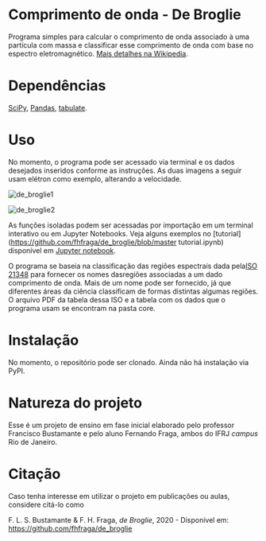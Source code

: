 # Comprimento de onda - De Broglie

Programa simples para calcular o comprimento de onda associado à uma partícula com massa e classificar esse comprimento de onda com base no espectro eletromagnético. [Mais detalhes na Wikipedia](https://en.wikipedia.org/wiki/Matter_wave).

# Dependências

[SciPy](https://www.scipy.org/), [Pandas](https://pandas.pydata.org/), [tabulate](https://github.com/astanin/python-tabulate).

# Uso

No momento, o programa pode ser acessado via terminal e os dados desejados inseridos conforme as instruções. As duas imagens a seguir usam elétron como exemplo, alterando a velocidade.

![de_broglie1](images/exemplo01.png)

![de_broglie2](images/exemplo02.png)

As funções isoladas podem ser acessadas por importação em um terminal interativo ou em Jupyter Notebooks. Veja alguns exemplos no [tutorial] (https://github.com/fhfraga/de_broglie/blob/master tutorial.ipynb) disponível em [Jupyter notebook](https://jupyter.org/).

O programa se baseia na classificação das regiões espectrais dada pela[ISO 21348](https://www.iso.org/standard/39911.html) para fornecer os nomes dasregiões associadas a um dado comprimento de onda. Mais de um nome pode ser fornecido, já que diferentes áreas da ciência classificam de formas distintas algumas regiões. O arquivo PDF da tabela dessa ISO e a tabela com os dados que o programa usam se encontram na pasta core.

# Instalação

No momento, o repositório pode ser clonado. Ainda não há instalação via PyPI.

# Natureza do projeto

Esse é um projeto de ensino em fase inicial elaborado pelo professor Francisco Bustamante e pelo aluno Fernando Fraga, ambos do IFRJ *campus* Rio de Janeiro.

# Citação

Caso tenha interesse em utilizar o projeto em publicações ou aulas, considere
citá-lo como

F. L. S. Bustamante & F. H. Fraga, *de Broglie*, 2020 - Disponível em:
https://github.com/fhfraga/de_broglie